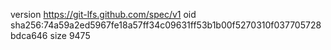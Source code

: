 version https://git-lfs.github.com/spec/v1
oid sha256:74a59a2ed5967fe18a57ff34c09631ff53b1b00f5270310f037705728bdca646
size 9475

